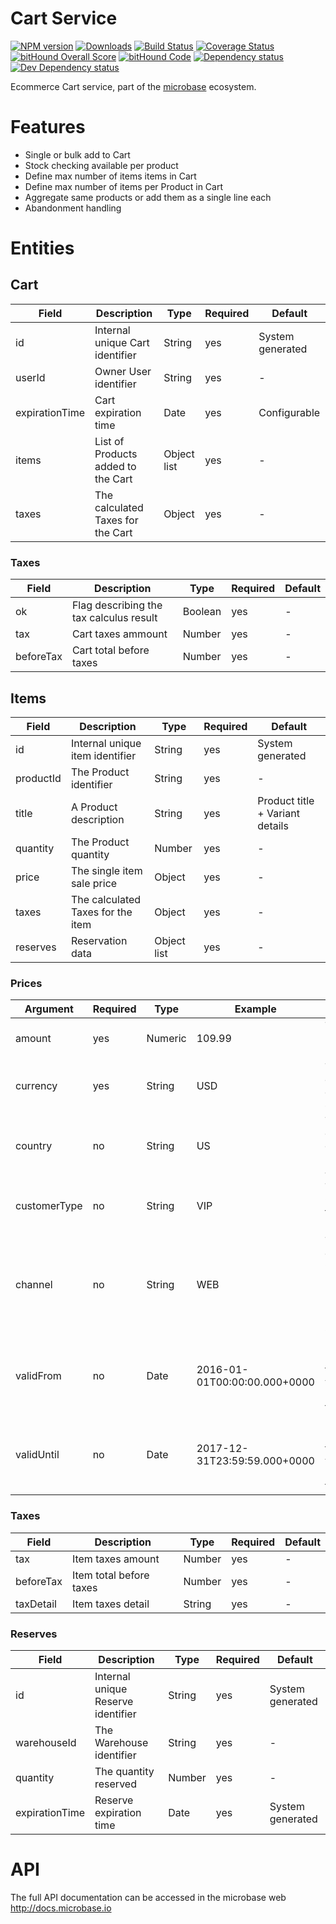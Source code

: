 # Cart Service

[![NPM version][npm-image]][npm-url] 
[![Downloads][downloads-image]][npm-url] 
[![Build Status][travis-image]][travis-url] 
[![Coverage Status][coveralls-image]][coveralls-url] 
[![bitHound Overall Score][bithound-overal-image]][bithound-url]
[![bitHound Code][bithound-code-image]][bithound-url]
[![Dependency status][bithound-image]][bithound-url] 
[![Dev Dependency status][bithound-dev-image]][bithound-url] 

[npm-url]:https://npmjs.org/package/microbase
[downloads-image]:http://img.shields.io/npm/dm/microbase.svg
[npm-image]:http://img.shields.io/npm/v/microbase.svg

[travis-url]:https://travis-ci.org/ncornag/micro-cart-service
[travis-image]:http://img.shields.io/travis/ncornag/micro-cart-service/develop.svg
[coveralls-url]:https://coveralls.io/r/ncornag/micro-cart-service
[coveralls-image]:https://img.shields.io/coveralls/ncornag/micro-cart-service/develop.svg

[bithound-url]:https://www.bithound.io/github/ncornag/micro-cart-service/develop
[bithound-overal-image]:https://www.bithound.io/github/ncornag/micro-cart-service/badges/score.svg
[bithound-image]:https://img.shields.io/bithound/dependencies/github/ncornag/micro-cart-service.svg
[bithound-dev-image]:https://img.shields.io/bithound/devDependencies/github/ncornag/micro-cart-service.svg
[bithound-code-image]:https://www.bithound.io/github/ncornag/micro-cart-service/badges/code.svg

Ecommerce Cart service, part of the [microbase](http://microbase.io) 
ecosystem.

# Features

* Single or bulk add to Cart
* Stock checking available per product
* Define max number of items items in Cart
* Define max number of items per Product in Cart
* Aggregate same products or add them as a single line each
* Abandonment handling

# Entities

## Cart

Field | Description| Type | Required | Default
------|------------|------|----------|--------
id | Internal unique Cart identifier | String | yes | System generated
userId | Owner User identifier | String | yes | -
expirationTime | Cart expiration time | Date | yes | Configurable
items | List of Products added to the Cart | Object list | yes | -
taxes | The calculated Taxes for the Cart | Object | yes | -

### Taxes

Field | Description| Type | Required | Default
------|------------|------|----------|--------
ok | Flag describing the tax calculus result | Boolean | yes | -
tax | Cart taxes ammount | Number | yes | -
beforeTax | Cart total before taxes | Number | yes | -

## Items

Field | Description| Type | Required | Default
------|------------|------|----------|--------
id | Internal unique item identifier | String | yes | System generated
productId | The Product identifier | String | yes | -
title | A Product description | String | yes | Product title + Variant details
quantity | The Product quantity | Number | yes | -
price | The single item sale price | Object | yes | -
taxes | The calculated Taxes for the item | Object | yes | -  
reserves | Reservation data | Object list | yes | -

### Prices

Argument | Required | Type | Example | Description
---------|----------|------|---------|------------
amount       | yes | Numeric | 109.99 | The Product base price
currency     | yes | String  | USD | The currency code (ISO 4217)
country      | no  | String  | US  | The country code (ISO 3166-1 alpha-2)
customerType | no  | String  | VIP | The Customer type (VIP, B2B, B2C)
channel      | no  | String  | WEB | The channel the Customer is using (WEB, MOBILE, Physical store ID)
validFrom    | no  | Date    | 2016-01-01T00:00:00.000+0000 | Date start (inclusive) for the validy period of this Price.
validUntil   | no  | Date    | 2017-12-31T23:59:59.000+0000 | Date end (inclusive) for the validy period of this Price.

### Taxes

Field | Description| Type | Required | Default
------|------------|------|----------|--------
tax | Item taxes amount | Number | yes | -
beforeTax | Item total before taxes | Number | yes | -
taxDetail | Item taxes detail | String | yes | -


### Reserves

Field | Description| Type | Required | Default
------|------------|------|----------|--------
id | Internal unique Reserve identifier | String | yes | System generated
warehouseId | The Warehouse identifier | String | yes | -
quantity | The quantity reserved | Number | yes | -
expirationTime | Reserve expiration time | Date | yes | System generated

# API

The full API documentation can be accessed in the microbase web http://docs.microbase.io
